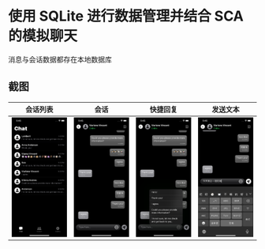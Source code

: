# 使用 SQLite 进行数据管理并结合 SCA 的模拟聊天 

消息与会话数据都存在本地数据库

## 截图

| 会话列表 | 会话   | 快捷回复 | 发送文本 |
|--------|--------|---------|---------|
| ![会话列表](/Chat/AppScreenShots/chatList.PNG) | ![会话](/Chat/AppScreenShots/chat.PNG) | ![快捷回复](/Chat/AppScreenShots/quickReply.PNG) | ![发送文本](/Chat/AppScreenShots/inputMessage.PNG)
